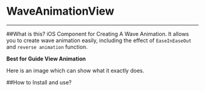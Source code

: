 # WaveAnimationView
---

##What is this?
iOS Component for Creating A Wave Animation.
It allows you to create wave animation easily, including the effect of `EaseInEaseOut` and `reverse animation` function.

**Best for Guide View Animation**

Here is an image which can show what it exactly does.

##How to Install and use?
